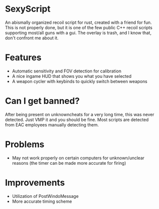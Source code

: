# SexyScript

An abismally organized recoil script for rust, created with a friend for fun. This is not properly done, but it is one of the few public C++ recoil scripts supporting most/all guns with a gui. The overlay is trash, and I know that, don't confront me about it.

# Features

 - Automatic sensitivity and FOV detection for calibration
 - A nice ingame HUD that shows you what you have selected
 - A weapon cycler with keybinds to quickly switch between weapons

# Can I get banned?

After being present on unknowncheats for a very long time, this was never detected. Just VMP it and you should be fine. Most scripts are detected from EAC employees manually detecting them.

# Problems

- May not work properly on certain computers for unknown/unclear reasons (the timer can be made more accurate for firing)

# Improvements

- Utilization of PostWindoMessage
- More accurate timing scheme
